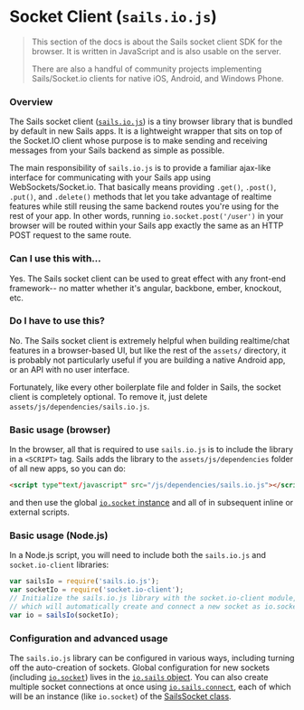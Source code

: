 # Socket Client (`sails.io.js`)

> This section of the docs is about the Sails socket client SDK for the browser.  It is written in JavaScript and is also usable on the server.
>
> There are also a handful of community projects implementing Sails/Socket.io clients for native iOS, Android, and Windows Phone.


### Overview

The Sails socket client ([`sails.io.js`](https://github.com/balderdashy/sails.io.js)) is a tiny browser library that is bundled by default in new Sails apps.  It is a lightweight wrapper that sits on top of the Socket.IO client whose purpose is to make sending and receiving messages from your Sails backend as simple as possible.

The main responsibility of `sails.io.js` is to provide a familiar ajax-like interface for communicating with your Sails app using WebSockets/Socket.io.  That basically means providing `.get()`, `.post()`, `.put()`, and `.delete()` methods that let you take advantage of realtime features while still reusing the same backend routes you're using for the rest of your app.  In other words, running `io.socket.post('/user')` in your browser will be routed within your Sails app exactly the same as an HTTP POST request to the same route.


### Can I use this with...

Yes.  The Sails socket client can be used to great effect with any front-end framework-- no matter whether it's angular, backbone, ember, knockout, etc.


### Do I have to use this?

No. The Sails socket client is extremely helpful when building realtime/chat features in a browser-based UI, but like the rest of the `assets/` directory, it is probably not particularly useful if you are building a native Android app, or an API with no user interface.

Fortunately, like every other boilerplate file and folder in Sails, the socket client is completely optional. To remove it, just delete `assets/js/dependencies/sails.io.js`.

### Basic usage (browser)

In the browser, all that is required to use `sails.io.js` is to include the library in a `<SCRIPT>` tag.  Sails adds the library to the `assets/js/dependencies` folder of all new apps, so you can do:

```html
<script type"text/javascript" src="/js/dependencies/sails.io.js"></script>
```

and then use the global [`io.socket` instance](http://sailsjs.org/documentation/reference/web-sockets/socket-client/io-socket) and all of in subsequent inline or external scripts.

### Basic usage (Node.js)

In a Node.js script, you will need to include both the `sails.io.js` and `socket.io-client` libraries:

```javascript
var sailsIo = require('sails.io.js');
var socketIo = require('socket.io-client');
// Initialize the sails.io.js library with the socket.io-client module,
// which will automatically create and connect a new socket as io.socket
var io = sailsIo(socketIo);
```

### Configuration and advanced usage

The `sails.io.js` library can be configured in various ways, including turning off the auto-creation of sockets.  Global configuration for new sockets (including [`io.socket`](http://sailsjs.org/documentation/reference/web-sockets/socket-client/io-socket)) lives in the [`io.sails` object](http://sailsjs.org/documentation/reference/web-sockets/socket-client/io-sails).  You can also create multiple socket connections at once using [`io.sails.connect`](http://sailsjs.org/documentation/reference/web-sockets/socket-client/io-sails#?the-connect-method), each of which will be an instance (like `io.socket`) of the [SailsSocket class](http://sailsjs.org/documentation/reference/web-sockets/socket-client/sails-socket).


<!--

  TODO: add a bit more of a technical description in here at some point

Under the covers, sails.io.js emits Socket.io messages with reserved names that, when interpreted by Sails, are routed to the appropriate policies/controllers/etc. according to your app's routes and blueprint configuration.
-->





<docmeta name="displayName" value="Socket Client">
<docmeta name="stabilityIndex" value="3">

